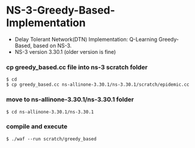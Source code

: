 # NS-3-Greedy-Based-Implementation
- Delay Tolerant Network(DTN) Implementation: Q-Learning Greedy-Based, based on NS-3.  <br>
- NS-3 version 3.30.1 (older version is fine)

### cp greedy_based.cc file into ns-3 scratch folder
```
$ cd
$ cp greedy_based.cc ns-allinone-3.30.1/ns-3.30.1/scratch/epidemic.cc
```

### move to ns-allinone-3.30.1/ns-3.30.1 folder
```
$ cd ns-allinone-3.30.1/ns-3.30.1
```

### compile and execute
```
$ ./waf --run scratch/greedy_based
```

